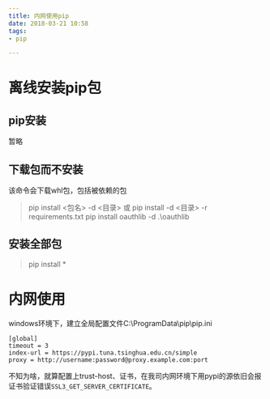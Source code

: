```yaml
---
title: 内网使用pip
date: 2018-03-21 10:58
tags:
- pip

---
```

# 离线安装pip包
## pip安装
暂略

## 下载包而不安装
该命令会下载whl包，包括被依赖的包
>pip install <包名> -d <目录> 或 pip install -d <目录> -r requirements.txt
>pip install oauthlib -d .\oauthlib

## 安装全部包
>pip install *

# 内网使用
windows环境下，建立全局配置文件C:\ProgramData\pip\pip.ini
```
[global]
timeout = 3
index-url = https://pypi.tuna.tsinghua.edu.cn/simple
proxy = http://username:password@proxy.example.com:port
```
不知为啥，就算配置上trust-host、证书，在我司内网环境下用pypi的源依旧会报证书验证错误`SSL3_GET_SERVER_CERTIFICATE`。
